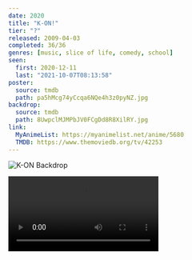 ```yaml
---
date: 2020
title: "K-ON!"
tier: "?"
released: 2009-04-03
completed: 36/36
genres: [music, slice of life, comedy, school]
seen:
  first: 2020-12-11
  last: "2021-10-07T08:13:58"
poster:
  source: tmdb
  path: pa5hMcg74yCcqa6NQe4h3z0pyNZ.jpg
backdrop:
  source: tmdb
  path: 8UwpclMJMPbJV0FCgDd8R8XilRY.jpg
link:
  MyAnimeList: https://myanimelist.net/anime/5680
  TMDB: https://www.themoviedb.org/tv/42253
---
```


![K-ON Backdrop](https://image.tmdb.org/t/p/original/xNi32Q5bIfOie0ls3Fd3D3WkWnO.jpg)

![!Video](./yui-wants-to-do-the-vocals.mp4 "Yui wants to do the vocals")
